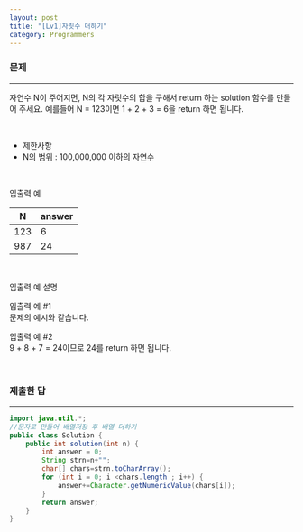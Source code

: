 ```yaml
---
layout: post
title: "[Lv1]자릿수 더하기"
category: Programmers
---
```


### 문제
---
자연수 N이 주어지면, N의 각 자릿수의 합을 구해서 return 하는 solution 함수를 만들어 주세요.
예를들어 N = 123이면 1 + 2 + 3 = 6을 return 하면 됩니다.

                        
&nbsp;


- 제한사항
 - N의 범위 : 100,000,000 이하의 자연수

&nbsp;

입출력 예

|N	|answer|
|---|---|
|123|	6|
|987|	24|

&nbsp;

입출력 예 설명   

입출력 예 #1   
문제의 예시와 같습니다.   

입출력 예 #2   
9 + 8 + 7 = 24이므로 24를 return 하면 됩니다.   

&nbsp;

### 제출한 답
---
```java
import java.util.*;
//문자로 만들어 배열저장 후 배열 더하기
public class Solution {
    public int solution(int n) {
        int answer = 0;
        String strn=n+"";
        char[] chars=strn.toCharArray();
        for (int i = 0; i <chars.length ; i++) {
            answer+=Character.getNumericValue(chars[i]);
        }
        return answer;
    }
}
```
&nbsp; 
